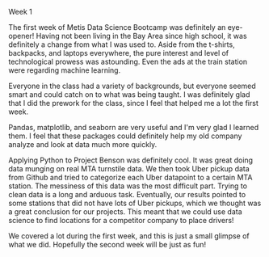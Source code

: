 Week 1

The first week of Metis Data Science Bootcamp was definitely an eye-opener! Having not been living in the Bay Area since high school, it was definitely a change from what I was used to. Aside from the t-shirts, backpacks, and laptops everywhere, the pure interest and level of technological prowess was astounding. Even the ads at the train station were regarding machine learning.

Everyone in the class had a variety of backgrounds, but everyone seemed smart and could catch on to what was being taught. I was definitely glad that I did the prework for the class, since I feel that helped me a lot the first week.

Pandas, matplotlib, and seaborn are very useful and I'm very glad I learned them. I feel that these packages could definitely help my old company analyze and look at data much more quickly.

Applying Python to Project Benson was definitely cool. It was great doing data munging on real MTA turnstile data. We then took Uber pickup data from Github and tried to categorize each Uber datapoint to a certain MTA station. The messiness of this data was the most difficult part. Trying to clean data is a long and arduous task. Eventually, our results pointed to some stations that did not have lots of Uber pickups, which we thought was a great conclusion for our projects. This meant that we could use data science to find locations for a competitor company to place drivers!

We covered a lot during the first week, and this is just a small glimpse of what we did. Hopefully the second week will be just as fun!